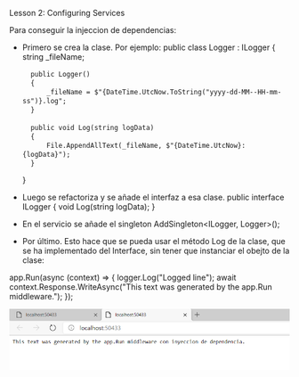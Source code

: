Lesson 2: Configuring Services


Para conseguir la injeccion de dependencias:

- Primero se crea la clase. Por ejemplo:
  public class Logger : ILogger
    {
        string _fileName;

        public Logger()
        {
            _fileName = $"{DateTime.UtcNow.ToString("yyyy-dd-MM--HH-mm-ss")}.log";
        }
      
        public void Log(string logData)
        {
            File.AppendAllText(_fileName, $"{DateTime.UtcNow}: {logData}");
        }
    }
  
- Luego se refactoriza y se añade el interfaz a esa clase.
  public interface ILogger
    {
        void Log(string logData);
    }
  
- En el servicio se añade el singleton
      AddSingleton<ILogger, Logger>();
       

- Por último. Esto hace que se pueda usar el método Log de la clase, que se ha implementado del Interface, sin tener que instanciar el obejto de la clase:

 app.Run(async (context) =>
            {
                logger.Log("Logged line");
                await context.Response.WriteAsync("This text was generated by the app.Run middleware.");
            });

 ![image-20201119003655474](image-20201119003655474.png)
